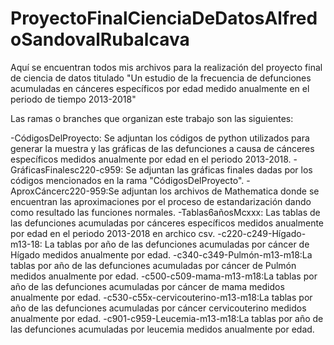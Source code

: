 # ProyectoFinalCienciaDeDatosAlfredoSandovalRubalcava
Aquí se encuentran todos mis archivos para la realización del proyecto final de ciencia de datos titulado "Un estudio de la frecuencia de defunciones acumuladas en cánceres específicos por edad medido anualmente en el periodo de tiempo  2013-2018"

Las ramas o branches que organizan este trabajo son las siguientes:

-CódigosDelProyecto: Se adjuntan los códigos de python utilizados para generar la muestra y las gráficas de las defunciones a causa de cánceres específicos medidos anualmente por edad en el periodo 2013-2018.
-GráficasFinalesc220-c959: Se adjuntan las gráficas finales dadas por los códigos mencionados en la rama "CódigosDelProyecto".
-AproxCáncerc220-959:Se adjuntan los archivos de Mathematica donde se encuentran las aproximaciones por el proceso de estandarización dando como resultado las funciones normales.
-Tablas6añosMcxxx: Las tablas de las defunciones acumuladas por cánceres específicos medidos anualmente por edad en el periodo 2013-2018 en archico csv. 
-c220-c249-Hígado-m13-18: La tablas por año de las defunciones acumuladas por cáncer de Hígado medidos anualmente por edad.
-c340-c349-Pulmón-m13-m18:La tablas por año de las defunciones acumuladas por cáncer de Pulmón medidos anualmente por edad.
-c500-c509-mama-m13-m18:La tablas por año de las defunciones acumuladas por cáncer de mama medidos anualmente por edad.
-c530-c55x-cervicouterino-m13-m18:La tablas por año de las defunciones acumuladas por cáncer cervicouterino medidos anualmente por edad.
-c901-c959-Leucemia-m13-m18:La tablas por año de las defunciones acumuladas por leucemia medidos anualmente por edad.
